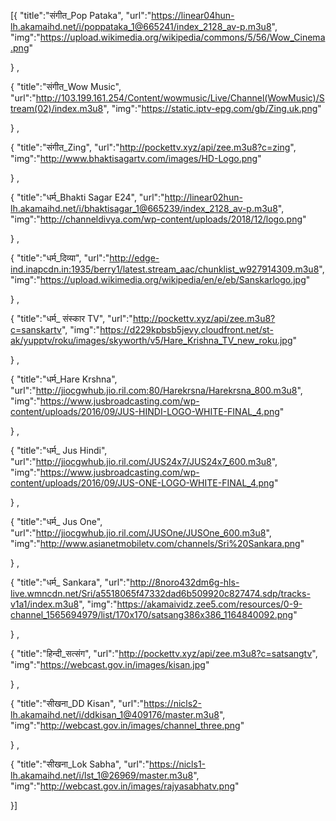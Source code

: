 [{
"title":"संगीत_Pop Pataka",
"url":"https://linear04hun-lh.akamaihd.net/i/poppataka_1@665241/index_2128_av-p.m3u8",
"img":"https://upload.wikimedia.org/wikipedia/commons/5/56/Wow_Cinema.png" 

}
,
 
{
"title":"संगीत_Wow Music",
"url":"http://103.199.161.254/Content/wowmusic/Live/Channel(WowMusic)/Stream(02)/index.m3u8",
"img":"https://static.iptv-epg.com/gb/Zing.uk.png" 

}
,
 
{
"title":"संगीत_Zing",
"url":"http://pockettv.xyz/api/zee.m3u8?c=zing",
"img":"http://www.bhaktisagartv.com/images/HD-Logo.png" 

}
,
 
{
"title":"धर्म_Bhakti Sagar E24",
"url":"http://linear02hun-lh.akamaihd.net/i/bhaktisagar_1@665239/index_2128_av-p.m3u8",
"img":"http://channeldivya.com/wp-content/uploads/2018/12/logo.png" 

}
,
 
{
"title":"धर्म_दिव्या",
"url":"http://edge-ind.inapcdn.in:1935/berry1/latest.stream_aac/chunklist_w927914309.m3u8",
"img":"https://upload.wikimedia.org/wikipedia/en/e/eb/Sanskarlogo.jpg" 

}
,
 
{
"title":"धर्म_ संस्कार TV",
"url":"http://pockettv.xyz/api/zee.m3u8?c=sanskartv",
"img":"https://d229kpbsb5jevy.cloudfront.net/st-ak/yupptv/roku/images/skyworth/v5/Hare_Krishna_TV_new_roku.jpg" 

}
,
 
{
"title":"धर्म_Hare Krshna",
"url":"http://jiocgwhub.jio.ril.com:80/Harekrsna/Harekrsna_800.m3u8",
"img":"https://www.jusbroadcasting.com/wp-content/uploads/2016/09/JUS-HINDI-LOGO-WHITE-FINAL_4.png" 

}
,
 
{
"title":"धर्म_ Jus Hindi",
"url":"http://jiocgwhub.jio.ril.com/JUS24x7/JUS24x7_600.m3u8",
"img":"https://www.jusbroadcasting.com/wp-content/uploads/2016/09/JUS-ONE-LOGO-WHITE-FINAL_4.png" 

}
,
 
{
"title":"धर्म_ Jus One",
"url":"http://jiocgwhub.jio.ril.com/JUSOne/JUSOne_600.m3u8",
"img":"http://www.asianetmobiletv.com/channels/Sri%20Sankara.png" 

}
,
 
{
"title":"धर्म_ Sankara",
"url":"http://8noro432dm6g-hls-live.wmncdn.net/Sri/a5518065f47332dad6b509920c827474.sdp/tracks-v1a1/index.m3u8",
"img":"https://akamaividz.zee5.com/resources/0-9-channel_1565694979/list/170x170/satsang386x386_1164840092.png" 

}
,
 
{
"title":"हिन्दी_सत्संग",
"url":"http://pockettv.xyz/api/zee.m3u8?c=satsangtv",
"img":"https://webcast.gov.in/images/kisan.jpg" 

}
,
 
{
"title":"सीखना_DD Kisan",
"url":"https://nicls2-lh.akamaihd.net/i/ddkisan_1@409176/master.m3u8",
"img":"http://webcast.gov.in/images/channel_three.png" 

}
,
 
{
"title":"सीखना_Lok Sabha",
"url":"https://nicls1-lh.akamaihd.net/i/lst_1@26969/master.m3u8",
"img":"http://webcast.gov.in/images/rajyasabhatv.png"

}]

